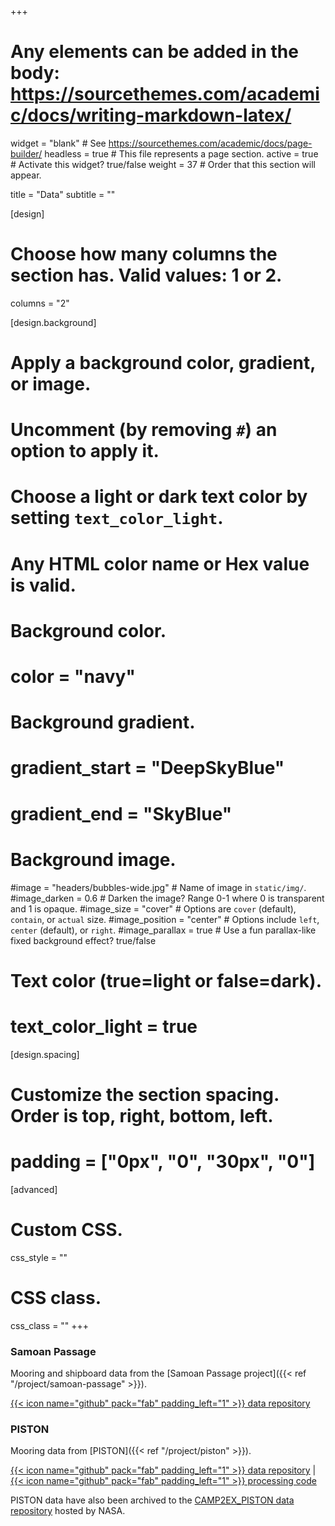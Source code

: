 +++
# Any elements can be added in the body: https://sourcethemes.com/academic/docs/writing-markdown-latex/

widget = "blank"  # See https://sourcethemes.com/academic/docs/page-builder/
headless = true  # This file represents a page section.
active = true  # Activate this widget? true/false
weight = 37  # Order that this section will appear.

title = "Data"
subtitle = ""

[design]
  # Choose how many columns the section has. Valid values: 1 or 2.
  columns = "2"

[design.background]
  # Apply a background color, gradient, or image.
  #   Uncomment (by removing `#`) an option to apply it.
  #   Choose a light or dark text color by setting `text_color_light`.
  #   Any HTML color name or Hex value is valid.

  # Background color.
  # color = "navy"
  
  # Background gradient.
  # gradient_start = "DeepSkyBlue"
  # gradient_end = "SkyBlue"
  
  # Background image.
  #image = "headers/bubbles-wide.jpg"  # Name of image in `static/img/`.
  #image_darken = 0.6  # Darken the image? Range 0-1 where 0 is transparent and 1 is opaque.
  #image_size = "cover"  #  Options are `cover` (default), `contain`, or `actual` size.
  #image_position = "center"  # Options include `left`, `center` (default), or `right`.
  #image_parallax = true  # Use a fun parallax-like fixed background effect? true/false

  # Text color (true=light or false=dark).
  # text_color_light = true

[design.spacing]
  # Customize the section spacing. Order is top, right, bottom, left.
  # padding = ["0px", "0", "30px", "0"]

[advanced]
 # Custom CSS. 
 css_style = ""
 
 # CSS class.
 css_class = ""
+++
<!-- I {{< icon name="heart" pack="fas" padding_left="0" padding_right="0" >}} Open Data & Reproducible Research. -->

### Samoan Passage
Mooring and shipboard data from the [Samoan Passage project]({{< ref "/project/samoan-passage" >}}).

[{{< icon name="github" pack="fab" padding_left="1" >}} data repository](https://github.com/gunnarvoet/sp-data-archive)

### PISTON
Mooring data from [PISTON]({{< ref "/project/piston" >}}). 

[{{< icon name="github" pack="fab" padding_left="1" >}} data repository](https://github.com/gunnarvoet/piston-mooring-data) | [{{< icon name="github" pack="fab" padding_left="1" >}} processing code](https://github.com/gunnarvoet/piston-proc)

PISTON data have also been archived to the [CAMP2EX_PISTON data repository](https://www-air.larc.nasa.gov/cgi-bin/ArcView/camp2ex?MOORING=1) hosted by NASA.
